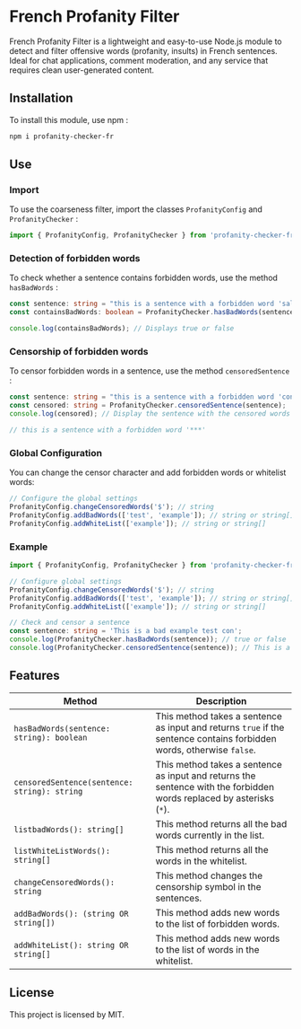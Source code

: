 # French Profanity Filter

French Profanity Filter is a lightweight and easy-to-use Node.js module to detect and filter offensive words (profanity, insults) in French sentences. Ideal for chat applications, comment moderation, and any service that requires clean user-generated content.

## Installation

To install this module, use npm :

```bash
npm i profanity-checker-fr
```

## Use

### Import

To use the coarseness filter, import the classes `ProfanityConfig` and `ProfanityChecker` :

```typescript
import { ProfanityConfig, ProfanityChecker } from 'profanity-checker-fr';
```

### Detection of forbidden words

To check whether a sentence contains forbidden words, use the method `hasBadWords` :

```typescript
const sentence: string = "this is a sentence with a forbidden word 'salope'";
const containsBadWords: boolean = ProfanityChecker.hasBadWords(sentence);

console.log(containsBadWords); // Displays true or false
```

### Censorship of forbidden words

To censor forbidden words in a sentence, use the method `censoredSentence` :

```typescript
const sentence: string = "this is a sentence with a forbidden word 'con'";
const censored: string = ProfanityChecker.censoredSentence(sentence);
console.log(censored); // Display the sentence with the censored words

// this is a sentence with a forbidden word '***'
```

### Global Configuration

You can change the censor character and add forbidden words or whitelist words:

```typescript
// Configure the global settings
ProfanityConfig.changeCensoredWords('$'); // string
ProfanityConfig.addBadWords(['test', 'example']); // string or string[]
ProfanityConfig.addWhiteList(['example']); // string or string[]
```

### Example

```typescript
import { ProfanityConfig, ProfanityChecker } from 'profanity-checker-fr';

// Configure global settings
ProfanityConfig.changeCensoredWords('$'); // string
ProfanityConfig.addBadWords(['test', 'example']); // string or string[]
ProfanityConfig.addWhiteList(['example']); // string or string[]

// Check and censor a sentence
const sentence: string = 'This is a bad example test con';
console.log(ProfanityChecker.hasBadWords(sentence)); // true or false
console.log(ProfanityChecker.censoredSentence(sentence)); // This is a $$$ $$$$$ test
```

## Features

| Method                                       | Description                                                                                                           |
| -------------------------------------------- | --------------------------------------------------------------------------------------------------------------------- |
| `hasBadWords(sentence: string): boolean`     | This method takes a sentence as input and returns `true` if the sentence contains forbidden words, otherwise `false`. |
| `censoredSentence(sentence: string): string` | This method takes a sentence as input and returns the sentence with the forbidden words replaced by asterisks (`*`).  |
| `listbadWords(): string[]`                   | This method returns all the bad words currently in the list.                                                          |
| `listWhiteListWords(): string[]`             | This method returns all the words in the whitelist.                                                                   |
| `changeCensoredWords(): string`              | This method changes the censorship symbol in the sentences.                                                           |
| `addBadWords(): (string OR string[])`        | This method adds new words to the list of forbidden words.                                                            |
| `addWhiteList(): string OR string[]`         | This method adds new words to the list of words in the whitelist.                                                     |

## License

This project is licensed by MIT.
